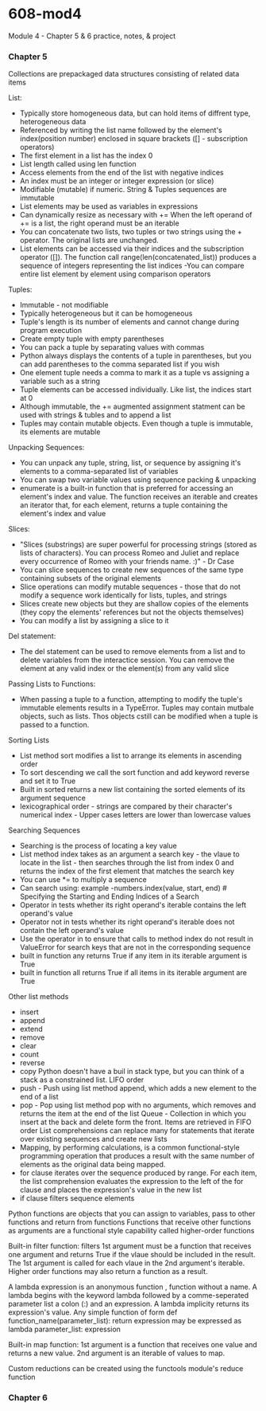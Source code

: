 # 608-mod4
Module 4 - Chapter 5 &amp; 6 practice, notes, &amp; project
### Chapter 5

Collections are prepackaged data structures consisting of related data items

List:

- Typically store homogeneous data, but can hold items of diffrent type, heterogeneous data
- Referenced by writing the list name followed by the element's index(position number) enclosed in square brackets ([] - subscription operators)
- The first element in a list has the index 0
- List length called using len function
- Access elements from the end of the list with negative indices
- An index must be an integer or integer expression (or slice)
- Modifiable (mutable) if numeric. String & Tuples sequences are immutable
- List elements may be used as variables in expressions
- Can dynamically resize as necessary with += When the left operand of += is a list, the right operand must be an iterable
- You can concatenate two lists, two tuples or two strings using the + operator. The original lists are unchanged.
- List elements can be accessed via their indices and the subscription operator ([]). The function call range(len(concatenated_list)) produces a sequence of integers representing the list indices
-You can compare entire list element by element using comparison operators

Tuples:

- Immutable - not modifiable
- Typically heterogeneous but it can be homogeneous
- Tuple's length is its number of elements and cannot change during program execution
- Create empty tuple with empty parentheses
- You can pack a tuple by separating values with commas
- Python always displays the contents of a tuple in parentheses, but you can add parentheses to the comma separated list if you wish
- One element tuple needs a comma to mark it as a tuple vs assigning a variable such as a string
- Tuple elements can be accessed individually. Like list, the indices start at 0
- Although immutable, the += augmented assignment statment can be used with strings & tubles and to append a list
- Tuples may contain mutable objects. Even though a tuple is immutable, its elements are mutable

Unpacking Sequences:

- You can unpack any tuple, string, list, or sequence by assigning it's elements to a comma-separated list of variables
- You can swap two variable values using sequence packing & unpacking
- enumerate is a built-in function that is preferred for accessing an element's index and value. The function receives an iterable and creates an iterator that, for each element, returns a tuple containing the element's index and value

Slices:

- "Slices (substrings) are super powerful for processing strings (stored as lists of characters).  You can process Romeo and Juliet and replace every occurrence of Romeo with your friends name. :)" - Dr Case
- You can slice sequences to create new sequences of the same type containing subsets of the original elements
- Slice operations can modify mutable sequences - those that do not modify a sequence work identically for lists, tuples, and strings
- Slices create new objects but they are shallow copies of the elements (they copy the elements' references but not the objects themselves)
- You can modify a list by assigning a slice to it

Del statement:
- The del statement can be used to remove elements from a list and to delete variables from the interactice session. You can remove the element at any valid index or the element(s) from any valid slice

Passing Lists to Functions:
- When passing a tuple to a function, attempting to modify the tuple's immutable elements results in a TypeError. Tuples may contain mutbale objects, such as lists. Thos objects cstill can be modified when a tuple is passed to a function.

Sorting Lists
- List method sort modifies a list to arrange its elements in ascending order
- To sort descending we call the sort function and add keyword reverse and set it to True
- Built in sorted returns a new list containing the sorted elements of its argument sequence
- lexicographical order - strings are compared by their character's numerical index - Upper cases letters are lower than lowercase values

Searching Sequences
- Searching is the process of locating a key value
- List method index takes as an argument a search key - the vlaue to locate in the list - then searches through the list from index 0 and returns the index of the first element that matches the search key
- You can use *= to multiply a sequence
- Can search using: example -numbers.index(value, start, end) # Specifying the Starting and Ending Indices of a Search
- Operator in tests whether its right operand's iterable contains the left operand's value
- Operator not in tests whether its right operand's iterable does not contain the left operand's value
- Use the operator in to ensure that calls to method index do not result in ValueError for search keys that are not in the corresponding sequence
- built in function any returns True if any item in its iterable argument is True
- built in function all returns True if all items in its iterable argument are True

Other list methods
- insert
- append
- extend
- remove
- clear
- count
- reverse
- copy
Python doesn't have a buil in stack type, but you can think of a stack as a constrained list. LIFO order
- push - Push using list method append, which adds a new element to the end of a list
- pop - Pop using list method pop with no arguments, which removes and returns the item at the end of the list
Queue - Collection in which you insert at the back and delete form the front. Items are retrieved in FIFO order
List comprehensions can replace many for statements that iterate over existing sequences and create new lists
- Mapping, by performing calculations, is a common functional-style programming operation that produces a result with the same number of elements as the original data being mapped.
- for clause iterates over the sequence produced by range. For each item, the list comprehension evaluates the expression to the left of the for clause and places the expression's value in the new list
- if clause filters sequence elements

Python functions are objects that you can assign to variables, pass to other functions and return from functions
Functions that receive other functions as arguments are a functional style capability called higher-order functions

Built-in filter function: filters 1st argument must be a function that receives one argument and returns True if the vlaue should be included in the result. The 1st argument is called for each vlaue in the 2nd argument's iterable. Higher order functions may also return a function as a result.

A lambda expression is an anonymous function , function without a name. A lambda begins with the keyword lambda followed by a comme-seperated parameter list a colon (:) and an expression. A lambda implicity returns its expression's value. Any simple function of form
def function_name(parameter_list):
    return expression
may be expressed as lambda parameter_list: expression

Built-in map function: 1st argument is a function that receives one value and returns a new value. 2nd argument is an iterable of values to map.

Custom reductions can be created using the functools module's reduce function



### Chapter 6
